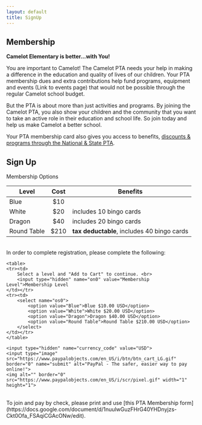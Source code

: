 ```yaml
---
layout: default
title: SignUp
---
```


## Membership

**Camelot Elementary is better...with You!**

You are important to Camelot! The Camelot PTA needs your help in making a difference in the education and quality of lives of our children. Your PTA membership dues and extra contributions help fund programs, equipment and events (Link to events page) that would not be possible through the regular Camelot school budget.

But the PTA is about more than just activities and programs. By joining the Camelot PTA, you also show your children and the community that you want to take an active role in their education and school life. So join today and help us make Camelot a better school.

Your PTA membership card also gives you access to benefits, [discounts & programs through the National & State PTA](http://www.pta.org/members/content.cfm?ItemNumber=3409&navItemNumber=3445).

## Sign Up

Membership Options

| Level | Cost | Benefits |
|------|:----:|-----------|
| Blue  |  $10 |          |
| White |  $20 | includes 10 bingo cards |
| Dragon | $40 | includes 20 bingo cards |
| Round Table | $210 | **tax deductable**, includes 40 bingo cards |

<br>
In order to complete registration, please complete the following:

<form target="paypal" action="https://www.paypal.com/cgi-bin/webscr" method="post">
    <input type="hidden" name="cmd" value="_s-xclick">
    <input type="hidden" name="hosted_button_id" value="XTDDBZDF9HA74">
    
    <table>
    <tr><td>
        Select a level and "Add to Cart" to continue. <br>
        <input type="hidden" name="on0" value="Membership Level">Membership Level
    </td></tr>
    <tr><td>
        <select name="os0">
            <option value="Blue">Blue $10.00 USD</option>
            <option value="White">White $20.00 USD</option>
            <option value="Dragon">Dragon $40.00 USD</option>
            <option value="Round Table">Round Table $210.00 USD</option>
        </select>
    </td></tr>
    </table>

    <input type="hidden" name="currency_code" value="USD">
    <input type="image" src="https://www.paypalobjects.com/en_US/i/btn/btn_cart_LG.gif" border="0" name="submit" alt="PayPal - The safer, easier way to pay online!">
    <img alt="" border="0" src="https://www.paypalobjects.com/en_US/i/scr/pixel.gif" width="1" height="1">
</form>

<br>
To join and pay by check, please print and use [this PTA Membership form](https://docs.google.com/document/d/1nuulwGuzFHrG40YHDnyjzs-Ckt0Ofa_FSAqiCGAcONw/edit).
